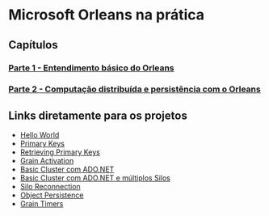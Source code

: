 # Microsoft Orleans na prática

## Capítulos

### [Parte 1 - Entendimento básico do Orleans](https://github.com/prrandrade/OrleansStudy/tree/master/Parte%201%20-%20Entendimento%20b%C3%A1sico%20do%20Orleans)

### [Parte 2 - Computação distribuída e persistência com o Orleans](https://github.com/prrandrade/OrleansStudy/tree/master/Parte%202%20-%20Computa%C3%A7%C3%A3o%20distribu%C3%ADda%20e%20persist%C3%AAncia%20com%20o%20Orleans)

## Links diretamente para os projetos

- [Hello World][01-HelloWorld]
- [Primary Keys][02-PrimaryKeys]
- [Retrieving Primary Keys][03-RetrievingPrimaryKeys]
- [Grain Activation][04-GrainActivation]
- [Basic Cluster com ADO.NET][05-BasicClusterAdoNet]
- [Basic Cluster com ADO.NET e múltiplos Silos][06-BasicClusterAdoNetMultipleSilos]
- [Silo Reconnection][07-SiloReconnection]
- [Object Persistence][08-ObjectPersistence]
- [Grain Timers][09-GrainTimers]

[01-HelloWorld]: https://github.com/prrandrade/OrleansStudy/tree/master/Projetos/01-HelloWorld

[02-PrimaryKeys]: https://github.com/prrandrade/OrleansStudy/tree/master/Projetos/02-PrimaryKeys

[03-RetrievingPrimaryKeys]: https://github.com/prrandrade/OrleansStudy/tree/master/Projetos/03-RetrievingPrimaryKeys

[04-GrainActivation]: https://github.com/prrandrade/OrleansStudy/tree/master/Projetos/04-GrainActivation

[05-BasicClusterAdoNet]: https://github.com/prrandrade/OrleansStudy/tree/master/Projetos/05-BasicClusterAdoNet

[06-BasicClusterAdoNetMultipleSilos]: https://github.com/prrandrade/OrleansStudy/tree/master/Projetos/06-BasicClusterAdoNetMultipleSilos

[07-SiloReconnection]: https://github.com/prrandrade/OrleansStudy/tree/master/Projetos/07-SiloReconnection

[08-ObjectPersistence]: https://github.com/prrandrade/OrleansStudy/tree/master/Projetos/08-ObjectPersistence

[09-GrainTimers]: https://github.com/prrandrade/OrleansStudy/tree/master/Projetos/09-GrainTimers